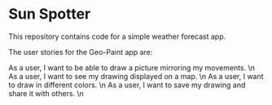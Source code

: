 # Sun Spotter
This repository contains code for a simple weather forecast app.

The user stories for the Geo-Paint app are:

As a user, I want to be able to draw a picture mirroring my movements. \n
As a user, I want to see my drawing displayed on a map. \n
As a user, I want to draw in different colors. \n
As a user, I want to save my drawing and share it with others. \n
